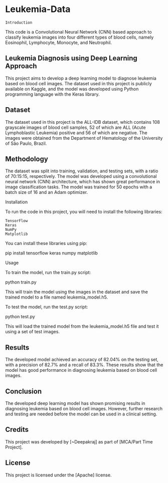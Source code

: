 # Leukemia-Data
    
    Introduction

This code is a Convolutional Neural Network (CNN) based approach to classify leukemia images into four different types of blood cells, namely Eosinophil, Lymphocyte, Monocyte, and Neutrophil.



## Leukemia Diagnosis using Deep Learning Approach

This project aims to develop a deep learning model to diagnose leukemia based on blood cell images. The dataset used in this project is publicly available on Kaggle, and the model was developed using Python programming language with the Keras library.

## Dataset
The dataset used in this project is the ALL-IDB dataset, which contains 108 grayscale images of blood cell samples, 52 of which are ALL (Acute Lymphoblastic Leukemia) positive and 56 of which are negative. The images were obtained from the Department of Hematology of the University of São Paulo, Brazil.

## Methodology
The dataset was split into training, validation, and testing sets, with a ratio of 70:15:15, respectively. The model was developed using a convolutional neural network (CNN) architecture, which has shown great performance in image classification tasks. The model was trained for 50 epochs with a batch size of 16 and an Adam optimizer. 


Installation

To run the code in this project, you will need to install the following libraries:

    TensorFlow
    Keras
    NumPy
    Matplotlib

You can install these libraries using pip:

pip install tensorflow keras numpy matplotlib

Usage

To train the model, run the train.py script:

python train.py

This will train the model using the images in the dataset and save the trained model to a file named leukemia_model.h5.

To test the model, run the test.py script:

python test.py

This will load the trained model from the leukemia_model.h5 file and test it using a set of test images.

## Results
The developed model achieved an accuracy of 82.04% on the testing set, with a precision of 82.7% and a recall of 83.3%. These results show that the model has good performance in diagnosing leukemia based on blood cell images.

## Conclusion
The developed deep learning model has shown promising results in diagnosing leukemia based on blood cell images. However, further research and testing are needed before the model can be used in a clinical setting.

## Credits
This project was developed by [~Deepakraj] as part of [MCA/Part Time Project].

## License
This project is licensed under the [Apache] license.
